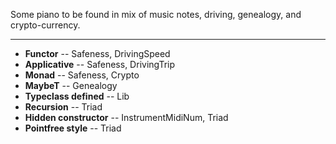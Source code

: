 Some piano to be found in mix of music notes, driving, genealogy, and crypto-currency. 

---

* **Functor**  -- Safeness, DrivingSpeed
* **Applicative** -- Safeness, DrivingTrip
* **Monad** -- Safeness, Crypto
* **MaybeT** -- Genealogy
* **Typeclass defined** -- Lib
* **Recursion** -- Triad
* **Hidden constructor** -- InstrumentMidiNum, Triad
* **Pointfree style** -- Triad